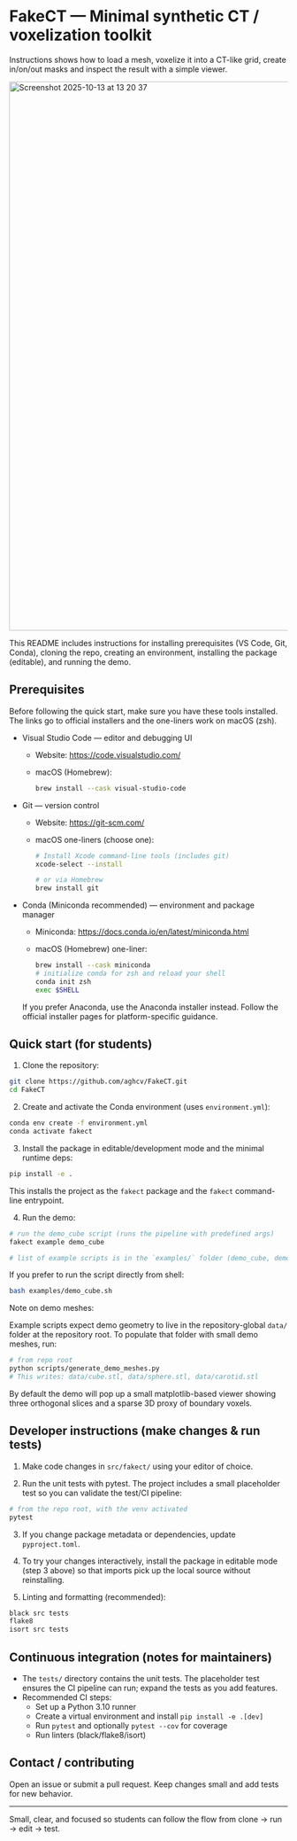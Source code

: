 # FakeCT — Minimal synthetic CT / voxelization toolkit

Instructions shows how to load a mesh, voxelize it into a CT-like grid,
create in/on/out masks and inspect the result with a simple viewer.

<img width="1899" height="991" alt="Screenshot 2025-10-13 at 13 20 37" src="https://github.com/user-attachments/assets/5df4d975-da4d-40c0-a29c-85d6af4d81eb" />

This README includes instructions for installing prerequisites (VS Code, Git, Conda),
cloning the repo, creating an environment, installing the package (editable), and running the demo.

## Prerequisites

Before following the quick start, make sure you have these tools installed. The links go to official installers and the one-liners work on macOS (zsh).

- Visual Studio Code — editor and debugging UI
	- Website: https://code.visualstudio.com/
	- macOS (Homebrew):

		```bash
		brew install --cask visual-studio-code
		```

- Git — version control
	- Website: https://git-scm.com/
	- macOS one-liners (choose one):

		```bash
		# Install Xcode command-line tools (includes git)
		xcode-select --install

		# or via Homebrew
		brew install git
		```

- Conda (Miniconda recommended) — environment and package manager
	- Miniconda: https://docs.conda.io/en/latest/miniconda.html
	- macOS (Homebrew) one-liner:

		```bash
		brew install --cask miniconda
		# initialize conda for zsh and reload your shell
		conda init zsh
		exec $SHELL
		```

	If you prefer Anaconda, use the Anaconda installer instead. Follow the official installer pages for platform-specific guidance.

## Quick start (for students)

1. Clone the repository:

```bash
git clone https://github.com/aghcv/FakeCT.git
cd FakeCT
```

2. Create and activate the Conda environment (uses `environment.yml`):

```bash
conda env create -f environment.yml
conda activate fakect
```

3. Install the package in editable/development mode and the minimal runtime deps:

```bash
pip install -e .
```

This installs the project as the `fakect` package and the `fakect` command-line entrypoint.


4. Run the demo:

```bash
# run the demo_cube script (runs the pipeline with predefined args)
fakect example demo_cube

# list of example scripts is in the `examples/` folder (demo_cube, demo_carotid, demo_sphere)
```

If you prefer to run the script directly from shell:

```bash
bash examples/demo_cube.sh
```

Note on demo meshes:

Example scripts expect demo geometry to live in the repository-global `data/` folder
at the repository root. To populate that folder with small demo meshes, run:

```bash
# from repo root
python scripts/generate_demo_meshes.py
# This writes: data/cube.stl, data/sphere.stl, data/carotid.stl
```

By default the demo will pop up a small matplotlib-based viewer showing three orthogonal
slices and a sparse 3D proxy of boundary voxels.

## Developer instructions (make changes & run tests)

1. Make code changes in `src/fakect/` using your editor of choice.

2. Run the unit tests with pytest. The project includes a small placeholder test so you can
	 validate the test/CI pipeline:

```bash
# from the repo root, with the venv activated
pytest
```

3. If you change package metadata or dependencies, update `pyproject.toml`.

4. To try your changes interactively, install the package in editable mode (step 3 above)
	 so that imports pick up the local source without reinstalling.

5. Linting and formatting (recommended):

```bash
black src tests
flake8
isort src tests
```

## Continuous integration (notes for maintainers)

- The `tests/` directory contains the unit tests. The placeholder test ensures the CI pipeline
	can run; expand the tests as you add features.
- Recommended CI steps:
	- Set up a Python 3.10 runner
	- Create a virtual environment and install `pip install -e .[dev]`
	- Run `pytest` and optionally `pytest --cov` for coverage
	- Run linters (black/flake8/isort)

## Contact / contributing

Open an issue or submit a pull request. Keep changes small and add tests for new behavior.

---
Small, clear, and focused so students can follow the flow from clone → run → edit → test.
